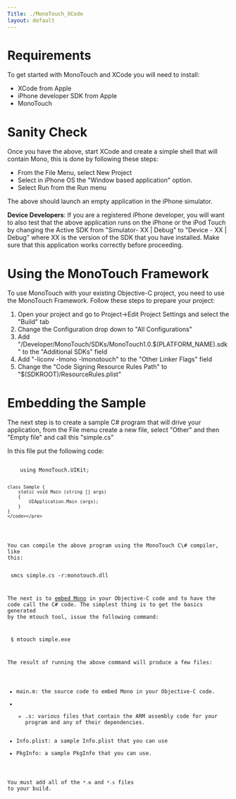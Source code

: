 ```yaml
---
Title: ./MonoTouch_XCode
layout: default
---
```


Requirements
============

To get started with MonoTouch and XCode you will need to install:

-   XCode from Apple
-   iPhone developer SDK from Apple
-   MonoTouch

Sanity Check
============

Once you have the above, start XCode and create a simple shell that will
contain Mono, this is done by following these steps:

-   From the File Menu, select New Project
-   Select in iPhone OS the "Window based application" option.
-   Select Run from the Run menu

The above should launch an empty application in the iPhone simulator.

**Device Developers**: If you are a registered iPhone developer, you
will want to also test that the above application runs on the iPhone or
the iPod Touch by changing the Active SDK from "Simulator- XX | Debug"
to "Device - XX | Debug" where XX is the version of the SDK that you
have installed. Make sure that this application works correctly before
proceeding.

Using the MonoTouch Framework
=============================

To use MonoTouch with your existing Objective-C project, you need to use
the MonoTouch Framework. Follow these steps to prepare your project:

1.  Open your project and go to Project-\>Edit Project Settings and
    select the "Build" tab
2.  Change the Configuration drop down to "All Configurations"
3.  Add "/Developer/MonoTouch/SDKs/MonoTouch1.0.\$(PLATFORM\_NAME).sdk"
    to the "Additional SDKs" field
4.  Add "-liconv -lmono -lmonotouch" to the "Other Linker Flags" field
5.  Change the "Code Signing Resource Rules Path" to
    "\$(SDKROOT)/ResourceRules.plist"

Embedding the Sample
====================

The next step is to create a sample C\# program that will drive your
application, from the File menu create a new file, select "Other" and
then "Empty file" and call this "simple.cs"

In this file put the following code:

<div class="csharp">
    <pre><code>
    using MonoTouch.UIKit;

    class Sample {
        static void Main (string [] args)
        {
            UIApplication.Main (args);
        }
    }
    </code></pre>

</div>
You can compile the above program using the MonoTouch C\# compiler, like
this:

<bash> smcs simple.cs -r:monotouch.dll </bash>

The next is to [embed Mono]({{site.url}}/Embedding_Mono "wikilink") in your
Objective-C code and to have the code call the C\# code. The simplest
thing is to get the basics generated by the mtouch tool, issue the
following command:

<bash> \$ mtouch simple.exe </bash>

The result of running the above command will produce a few files:

-   main.m: the source code to embed Mono in your Objective-C code.
-   -   .s: various files that contain the ARM assembly code for your
        program and any of their dependencies.
-   Info.plist: a sample Info.plist that you can use
-   PkgInfo: a sample PkgInfo that you can use.

You must add all of the `*.m` and `*.s` files to your build.
